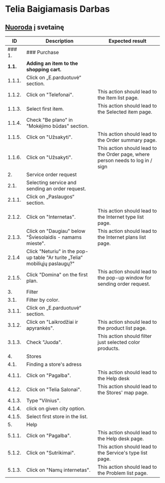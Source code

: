 # Telia Baigiamasis Darbas

## [Nuoroda](https://www.telia.lt/) į svetainę

| ID          | Description                                                       |Expected result                                                                       |
| ----------- | -----------                                                       |-----------                                                                           |
| ### 1.          | ### Purchase                                                          |                                                                                     |
| **1.1.**        | **Adding an item to the shopping cart.**                              |                                                                                     |
| 1.1.1.      | Click on „E.parduotuvė“ section.                                  |                                                                                      |
| 1.1.2.      | Click on "Telefonai".                                             |This action should lead to the Item list page.                                        |
| 1.1.3.      | Select first item.                                                |This action should lead to the Selected item page.                                    |
| 1.1.4.      | Check "Be plano" in "Mokėjimo būdas" section.                     |                                                                                      |
| 1.1.5.      | Click on "Užsakyti".                                              |This action should lead to the Order summary page.                                    |
| 1.1.6.      | Click on "Užsakyti".                                              |This action should lead to the Order page, where person needs to log in / sign        |
| 2.          | Service order request                                             |                                                                                      |
| 2.1.        | Selecting service and sending an order request.                   |                                                                                      |
| 2.1.1.      | Click on „Paslaugos“ section.                                     |                                                                                      | 
| 2.1.2.      | Click on "Internetas".                                            |This action should lead to the Internet type list page.                               |
| 2.1.3.      | Click on "Daugiau" below "Šviesolaidis - namams mieste".          |This action should lead to the Internet plans list page.  
| 2.1.4       | Click "Neturiu" in the pop-up table "Ar turite „Telia“ mobiliųjų paslaugų?" 
| 2.1.5.      | Click "Domina" on the first plan.                                 |This action should lead to the pop-up window for sending order request.               |
| 3.          |Filter                                        |                                                                                      |
| 3.1.        | Filter by color.                              |                                                                                      |
| 3.1.1.      | Click on „E.parduotuvė“ section.                                               |
| 3.1.2.      | Click on "Laikrodžiai ir apyrankės".                                 |This action should lead to the product list page.                    |
| 3.1.3.      | Check "Juoda".                           |This action should filter just selected color products.                       |
| 4.          | Stores                                                            |                                                                                      |
| 4.1.        | Finding a store's adress                                          |                                                                                      |
| 4.1.1.      | Click on "Pagalba".                                              |This action should lead to the Help desk 
| 4.1.2.      | Click on "Telia Salonai".     |   This action should lead to the Stores' map page. |  
| 4.1.3.      | Type "Vilnius".                   |                                                                                      |
| 4.1.4.      | click on given city option.                      | 
| 4.1.5.      | Select first store in the list.                 |                                                                                      |
| 5.          | Help                                                              |                                                                               | 5.1.        | Finding information about a problem.                              |                                                                                                    
| 5.1.1.      | Click on "Pagalba".                                               |This action should lead to the Help desk page.                                        |
| 5.1.2.      | Click on "Sutrikimai".                                            |This action should lead to the Service's type list page.                              |
| 5.1.3.      | Click on "Namų internetas".                                       |This action should lead to the Problem list page.                                    |
                     
